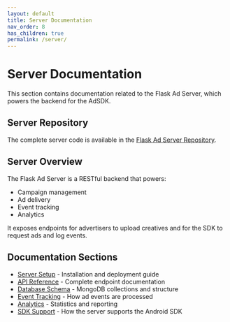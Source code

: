 ```yaml
---
layout: default
title: Server Documentation
nav_order: 8
has_children: true
permalink: /server/
---
```

# Server Documentation

This section contains documentation related to the Flask Ad Server, which powers the backend for the AdSDK.

## Server Repository

The complete server code is available in the [Flask Ad Server Repository](https://github.com/NimiB2/Ad-Server).

## Server Overview

The Flask Ad Server is a RESTful backend that powers:
- Campaign management
- Ad delivery
- Event tracking
- Analytics

It exposes endpoints for advertisers to upload creatives and for the SDK to request ads and log events.

## Documentation Sections

- [Server Setup](server-setup.md) - Installation and deployment guide
- [API Reference](api-reference.md) - Complete endpoint documentation
- [Database Schema](database-schema.md) - MongoDB collections and structure
- [Event Tracking](event-tracking.md) - How ad events are processed
- [Analytics](analytics.md) - Statistics and reporting
- [SDK Support](sdk-support.md) - How the server supports the Android SDK
